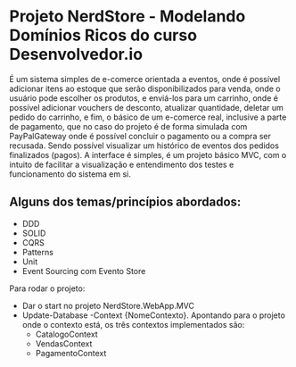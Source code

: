 # Projeto NerdStore - Modelando Domínios Ricos do curso Desenvolvedor.io

É um sistema simples de e-comerce orientada a eventos, onde é possível adicionar itens ao estoque que serão disponibilizados para venda, onde o usuário pode escolher os produtos, e enviá-los para um carrinho,
onde é possível adicionar vouchers de desconto, atualizar quantidade, deletar um pedido do carrinho, e fim, o básico de um e-comerce real, inclusive a parte de pagamento, que no caso do projeto é de
forma simulada com PayPalGateway onde é possível concluir o pagamento ou a compra ser recusada.
Sendo possível visualizar um histórico de eventos dos pedidos finalizados (pagos).
A interface é simples, é um projeto básico MVC, com o intuito de facilitar a visualização e entendimento dos testes e funcionamento do sistema em si.

## Alguns dos temas/princípios abordados:
- DDD
- SOLID
- CQRS
- Patterns
- Unit
- Event Sourcing com Evento Store

Para rodar o projeto:
- Dar o start no projeto NerdStore.WebApp.MVC
- Update-Database -Context {NomeContexto}. Apontando para o projeto onde o contexto está, os três contextos implementados são:
  - CatalogoContext
  - VendasContext
  - PagamentoContext
